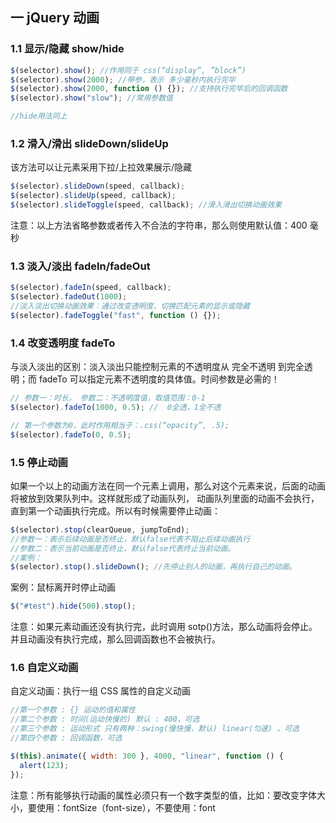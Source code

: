 ## 一 jQuery 动画

### 1.1 显示/隐藏 show/hide

```javascript
$(selector).show(); //作用同于 css(“display”, ”block”)
$(selector).show(2000); //带参，表示 多少毫秒内执行完毕
$(selector).show(2000, function () {}); //支持执行完毕后的回调函数
$(selector).show("slow"); //常用参数值

//hide用法同上
```

### 1.2 滑入/滑出 slideDown/slideUp

该方法可以让元素采用下拉/上拉效果展示/隐藏

```javascript
$(selector).slideDown(speed, callback);
$(selector).slideUp(speed, callback);
$(selector).slideToggle(speed, callback); //滑入滑出切换动画效果
```

注意：以上方法省略参数或者传入不合法的字符串，那么则使用默认值：400 毫秒

### 1.3 淡入/淡出 fadeIn/fadeOut

```javascript
$(selector).fadeIn(speed, callback);
$(selector).fadeOut(1000);
//淡入淡出切换动画效果：通过改变透明度，切换匹配元素的显示或隐藏
$(selector).fadeToggle("fast", function () {});
```

### 1.4 改变透明度 fadeTo

与淡入淡出的区别：淡入淡出只能控制元素的不透明度从 完全不透明 到完全透明；而 fadeTo 可以指定元素不透明度的具体值。时间参数是必需的！

```javascript
// 参数一：时长， 参数二：不透明度值，取值范围：0-1
$(selector).fadeTo(1000, 0.5); //  0全透，1全不透

// 第一个参数为0，此时作用相当于：.css(“opacity”, .5);
$(selector).fadeTo(0, 0.5);
```

### 1.5 停止动画

如果一个以上的动画方法在同一个元素上调用，那么对这个元素来说，后面的动画将被放到效果队列中。这样就形成了动画队列， 动画队列里面的动画不会执行，直到第一个动画执行完成。所以有时候需要停止动画：

```javascript
$(selector).stop(clearQueue, jumpToEnd);
//参数一：表示后续动画是否终止，默认false代表不阻止后续动画执行
//参数二：表示当前动画是否终止，默认false代表终止当前动画。
//案例：
$(selector).stop().slideDown(); //先停止别人的动画，再执行自己的动画。
```

案例：鼠标离开时停止动画

```js
$("#test").hide(500).stop();
```

注意：如果元素动画还没有执行完，此时调用 sotp()方法，那么动画将会停止。并且动画没有执行完成，那么回调函数也不会被执行。

### 1.6 自定义动画

自定义动画：执行一组 CSS 属性的自定义动画

```javascript
//第一个参数 : {} 运动的值和属性
//第二个参数 : 时间(运动快慢的) 默认 : 400，可选
//第三个参数 : 运动形式 只有两种：swing(慢快慢，默认) linear(匀速) ，可选
//第四个参数 : 回调函数，可选

$(this).animate({ width: 300 }, 4000, "linear", function () {
  alert(123);
});
```

注意：所有能够执行动画的属性必须只有一个数字类型的值，比如：要改变字体大小，要使用：fontSize（font-size），不要使用：font
